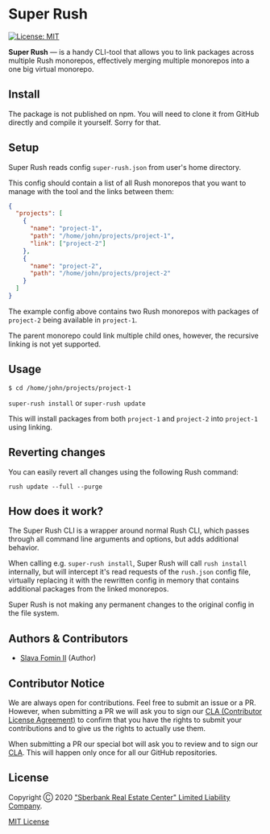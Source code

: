 
# Super Rush

[![License: MIT](https://img.shields.io/github/license/domclick/super-rush?cachebust)](./LICENSE.md)

**Super Rush** — is a handy CLI-tool that allows you to link packages
across multiple Rush monorepos, effectively merging multiple monorepos
into a one big virtual monorepo.


## Install

The package is not published on npm.
You will need to clone it from GitHub directly and compile it yourself.
Sorry for that.


## Setup

Super Rush reads config `super-rush.json` from user's home directory.

This config should contain a list of all Rush monorepos that you want to manage
with the tool and the links between them:

```json
{
  "projects": [
    {
      "name": "project-1",
      "path": "/home/john/projects/project-1",
      "link": ["project-2"]
    },
    {
      "name": "project-2",
      "path": "/home/john/projects/project-2"
    }
  ]
}
```

The example config above contains two Rush monorepos with packages of
`project-2` being available in `project-1`.

The parent monorepo could link multiple child ones, however,
the recursive linking is not yet supported.


## Usage

`$ cd /home/john/projects/project-1`

`super-rush install` or `super-rush update`

This will install packages from both `project-1` and `project-2`
into `project-1` using linking.


## Reverting changes

You can easily revert all changes using the following Rush command:

`rush update --full --purge`


## How does it work?

The Super Rush CLI is a wrapper around normal Rush CLI,
which passes through all command line arguments and options,
but adds additional behavior.

When calling e.g. `super-rush install`, Super Rush will call `rush install`
internally, but will intercept it's read requests of the `rush.json` config file,
virtually replacing it with the rewritten config in memory that contains additional
packages from the linked monorepos.

Super Rush is not making any permanent changes to the original config in the file system.


## Authors & Contributors

- [Slava Fomin II](https://github.com/slavafomin) (Author)


## Contributor Notice

We are always open for contributions. Feel free to submit an issue
or a PR. However, when submitting a PR we will ask you to sign
our [CLA (Contributor License Agreement)][cla-text] to confirm that you
have the rights to submit your contributions and to give us the rights
to actually use them.

When submitting a PR our special bot will ask you to review and to sign
our [CLA][cla-text]. This will happen only once for all our GitHub repositories.


## License

Copyright Ⓒ 2020
["Sberbank Real Estate Center" Limited Liability Company](https://domclick.ru/).

[MIT License](./LICENSE.md)



  [cla-text]: https://gist.github.com/royroev/3c931dc45259d8abd14763887dcaba8c
